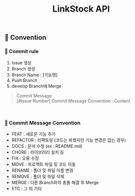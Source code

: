<h1 align="center">LinkStock API</h1>

<br/>

<h2>📃 Convention</h2>  
<h3>🔧 Commit rule</h3> 
 
1. Issue 생성 
2. Branch 생성
3. Branch Name : [기능명]
4. Push Branch
5. develop Branch에 Merge

> Commit Message  
> [#Issue Number] Commit Message Convention : Content

<br/>

<h3>🔩 Commit Message Convention</h3>

- FEAT : 새로운 기능 추가
- REFACTOR : 리팩토링 (코드는 바꿨지만 기능 변경은 없는 경우)
- DOCS : 문서 수정 (ex : README.md)
- CHORE : 라이브러리 설치 등
- FIX : 오류 수정
- MOVE : 프로젝트 파일 및 코드 이동
- RENAME : 폴더 및 파일 이름 변경
- REMOVE : 폴더 및 파일 삭제
- MERGE : 다른 Branch와의 충돌 해결 후 Merge
- ETC : 그 외 기타 

